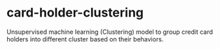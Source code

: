 # card-holder-clustering
Unsupervised machine learning (Clustering) model to group credit card holders into different cluster based on their behaviors.
